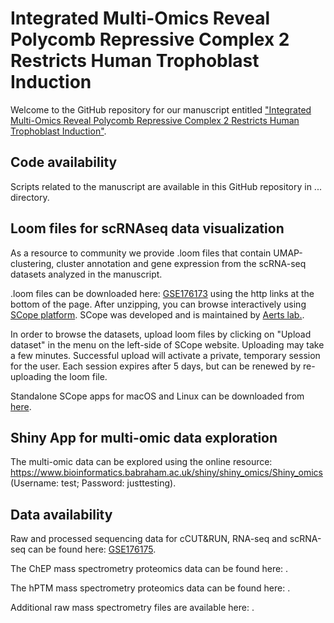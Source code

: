 # Integrated Multi-Omics Reveal Polycomb Repressive Complex 2 Restricts Human Trophoblast Induction
Welcome to the GitHub repository for our manuscript entitled ["Integrated Multi-Omics Reveal Polycomb Repressive Complex 2 Restricts Human Trophoblast Induction"](https://www...).

## Code availability
Scripts related to the manuscript are available in this GitHub repository in ... directory.

## Loom files for scRNAseq data visualization
As a resource to community we provide .loom files that contain UMAP-clustering, cluster annotation and gene expression from the scRNA-seq datasets analyzed in the manuscript. 

.loom files can be downloaded here: [GSE176173](https://www.ncbi.nlm.nih.gov/geo/...) using the http links at the bottom of the page. After unzipping, you can browse interactively using [SCope platform](https://scope.aertslab.org). SCope was developed and is maintained by [Aerts lab.](https://www.aertslab.org/).

In order to browse the datasets, upload loom files by clicking on "Upload dataset" in the menu on the left-side of SCope website. Uploading may take a few minutes. Successful upload will activate a private, temporary session for the user. Each session expires after 5 days, but can be renewed by re-uploading the loom file. 

Standalone SCope apps for macOS and Linux can be downloaded from [here](https://github.com/aertslab/SCope/releases).

## Shiny App for multi-omic data exploration
The multi-omic data can be explored using the online resource: https://www.bioinformatics.babraham.ac.uk/shiny/shiny_omics/Shiny_omics (Username: test; Password: justtesting).

## Data availability
Raw and processed sequencing data for  cCUT&RUN, RNA-seq and scRNA-seq can be found here: [GSE176175](http://www.ncbi.nlm.nih.gov/geo/...).

The ChEP mass spectrometry proteomics data can be found here: [](https://www.ebi.ac.uk/pride/...).

The hPTM mass spectrometry proteomics data can be found here: [](https://www.ebi.ac.uk/pride/...).

Additional raw mass spectrometry files are available here: [](http://chorusproject.org/...).


